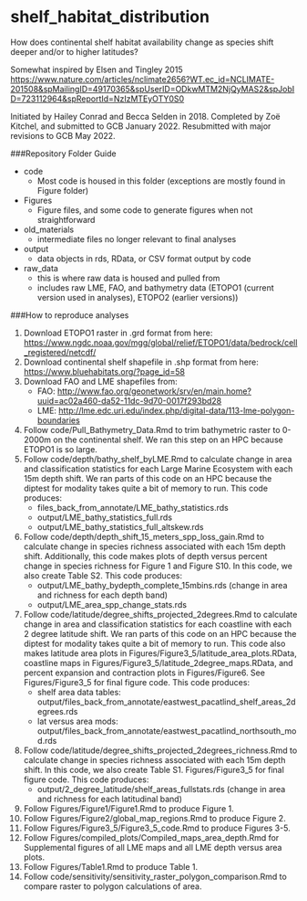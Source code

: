 # shelf_habitat_distribution
How does continental shelf habitat availability change as species shift deeper and/or to higher latitudes?

Somewhat inspired by Elsen and Tingley 2015 https://www.nature.com/articles/nclimate2656?WT.ec_id=NCLIMATE-201508&spMailingID=49170365&spUserID=ODkwMTM2NjQyMAS2&spJobID=723112964&spReportId=NzIzMTEyOTY0S0

Initiated by Hailey Conrad and Becca Selden in 2018. Completed by Zoë Kitchel, and submitted to GCB January 2022. Resubmitted with major revisions to GCB May 2022. 

###Repository Folder Guide

- code
    - Most code is housed in this folder (exceptions are mostly found in Figure folder)
- Figures
    - Figure files, and some code to generate figures when not straightforward
- old_materials
    - intermediate files no longer relevant to final analyses
- output
    - data objects in rds, RData, or CSV format output by code
- raw_data
    - this is where raw data is housed and pulled from
    - includes raw LME, FAO, and bathymetry data  (ETOPO1 (current version used in analyses), ETOPO2 (earlier versions))
    
###How to reproduce analyses
    
1. Download ETOPO1 raster in .grd format from here: https://www.ngdc.noaa.gov/mgg/global/relief/ETOPO1/data/bedrock/cell_registered/netcdf/
1. Download continental shelf shapefile in .shp format from here: https://www.bluehabitats.org/?page_id=58
1. Download FAO and LME shapefiles from:
    - FAO: http://www.fao.org/geonetwork/srv/en/main.home?uuid=ac02a460-da52-11dc-9d70-0017f293bd28
    - LME: http://lme.edc.uri.edu/index.php/digital-data/113-lme-polygon-boundaries
1. Follow code/Pull_Bathymetry_Data.Rmd to trim bathymetric raster to 0-2000m on the continental shelf. We ran this step on an HPC because ETOPO1 is so large. 
1. Follow code/depth/bathy_shelf_byLME.Rmd to calculate change in area and classification statistics for each Large Marine Ecosystem with each 15m depth shift. We ran parts of this code on an HPC because the diptest for modality takes quite a bit of memory to run. This code produces:
    - files_back_from_annotate/LME_bathy_statistics.rds
    - output/LME_bathy_statistics_full.rds
    - output/LME_bathy_statistics_full_altskew.rds
1. Follow code/depth/depth_shift_15_meters_spp_loss_gain.Rmd to calculate change in species richness associated with each 15m depth shift. Additionally, this code makes plots of depth versus percent change in species richness for Figure 1 and Figure S10. In this code, we also create Table S2. This code produces:
    - output/LME_bathy_bydepth_complete_15mbins.rds (change in area and richness for each depth band)
    - output/LME_area_spp_change_stats.rds
1. Follow code/latitude/degree_shifts_projected_2degrees.Rmd to calculate change in area and classification statistics for each coastline with each 2 degree latitude shift. We ran parts of this code on an HPC because the diptest for modality takes quite a bit of memory to run. This code also makes latitude area plots in Figures/Figure3_5/latitude_area_plots.RData, coastline maps in Figures/Figure3_5/latitude_2degree_maps.RData, and percent expansion and contraction plots in Figures/Figure6. See Figures/Figure3_5 for final figure code. This code produces:
    - shelf area data tables: output/files_back_from_annotate/eastwest_pacatlind_shelf_areas_2degrees.rds
    - lat versus area mods: output/files_back_from_annotate/eastwest_pacatlind_northsouth_mod.rds
1. Follow code/latitude/degree_shifts_projected_2degrees_richness.Rmd to calculate change in species richness associated with each 15m depth shift. In this code, we also create Table S1. Figures/Figure3_5 for final figure code. This code produces:
    - output/2_degree_latitude/shelf_areas_fullstats.rds (change in area and richness for each latitudinal band)
1. Follow Figures/Figure1/Figure1.Rmd to produce Figure 1. 
1. Follow Figures/Figure2/global_map_regions.Rmd to produce Figure 2. 
1. Follow Figures/Figure3_5/Figure3_5_code.Rmd to produce Figures 3-5.
1. Follow Figures/compiled_plots/Compiled_maps_area_depth.Rmd for Supplemental figures of all LME maps and all LME depth versus area plots. 
1. Follow Figures/Table1.Rmd to produce Table 1. 
1. Follow code/sensitivity/sensitivity_raster_polygon_comparison.Rmd to compare raster to polygon calculations of area. 
